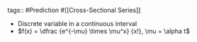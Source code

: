 tags:: #Prediction #[[Cross-Sectional Series]]

- Discrete variable in a continuous interval
- $f(x) = \dfrac {e^{-\mu} \times \mu^x} {x!}, \mu = \alpha t$